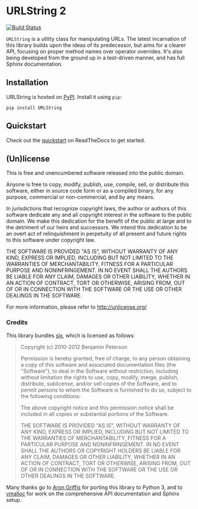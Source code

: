 # URLString 2

[![Build Status](https://secure.travis-ci.org/zacharyvoase/urlobject.png?branch=master)](http://travis-ci.org/zacharyvoase/urlobject)

`URLString` is a utility class for manipulating URLs. The latest incarnation of
this library builds upon the ideas of its predecessor, but aims for a clearer
API, focusing on proper method names over operator overrides. It's also being
developed from the ground up in a test-driven manner, and has full Sphinx
documentation.

## Installation

URLString is hosted on [PyPI](http://pypi.python.org/pypi/URLString). Install
it using `pip`:

    pip install URLString


## Quickstart

Check out the
[quickstart](https://urlobject.readthedocs.org/en/latest/quickstart.html) on
ReadTheDocs to get started.


## (Un)license

This is free and unencumbered software released into the public domain.

Anyone is free to copy, modify, publish, use, compile, sell, or distribute this
software, either in source code form or as a compiled binary, for any purpose,
commercial or non-commercial, and by any means.

In jurisdictions that recognize copyright laws, the author or authors of this
software dedicate any and all copyright interest in the software to the public
domain. We make this dedication for the benefit of the public at large and to
the detriment of our heirs and successors. We intend this dedication to be an
overt act of relinquishment in perpetuity of all present and future rights to
this software under copyright law.

THE SOFTWARE IS PROVIDED "AS IS", WITHOUT WARRANTY OF ANY KIND, EXPRESS OR
IMPLIED, INCLUDING BUT NOT LIMITED TO THE WARRANTIES OF MERCHANTABILITY, FITNESS
FOR A PARTICULAR PURPOSE AND NONINFRINGEMENT. IN NO EVENT SHALL THE AUTHORS BE
LIABLE FOR ANY CLAIM, DAMAGES OR OTHER LIABILITY, WHETHER IN AN ACTION OF
CONTRACT, TORT OR OTHERWISE, ARISING FROM, OUT OF OR IN CONNECTION WITH THE
SOFTWARE OR THE USE OR OTHER DEALINGS IN THE SOFTWARE.

For more information, please refer to <http://unlicense.org/>


### Credits

This library bundles [six][], which is licensed as follows:

  [six]: http://packages.python.org/six/

> Copyright (c) 2010-2012 Benjamin Peterson
>
> Permission is hereby granted, free of charge, to any person obtaining a copy
of this software and associated documentation files (the "Software"), to deal
in the Software without restriction, including without limitation the rights to
use, copy, modify, merge, publish, distribute, sublicense, and/or sell copies
of the Software, and to permit persons to whom the Software is furnished to do
so, subject to the following conditions:
>
> The above copyright notice and this permission notice shall be included in
all copies or substantial portions of the Software.
>
> THE SOFTWARE IS PROVIDED "AS IS", WITHOUT WARRANTY OF ANY KIND, EXPRESS OR
IMPLIED, INCLUDING BUT NOT LIMITED TO THE WARRANTIES OF MERCHANTABILITY,
FITNESS FOR A PARTICULAR PURPOSE AND NONINFRINGEMENT. IN NO EVENT SHALL THE
AUTHORS OR COPYRIGHT HOLDERS BE LIABLE FOR ANY CLAIM, DAMAGES OR OTHER
LIABILITY, WHETHER IN AN ACTION OF CONTRACT, TORT OR OTHERWISE, ARISING FROM,
OUT OF OR IN CONNECTION WITH THE SOFTWARE OR THE USE OR OTHER DEALINGS IN THE
SOFTWARE.

Many thanks go to [Aron Griffis](http://arongriffis.com/) for porting this
library to Python 3, and to [vmalloc](https://github.com/vmalloc) for work on
the comprehensive API documentation and Sphinx setup.
